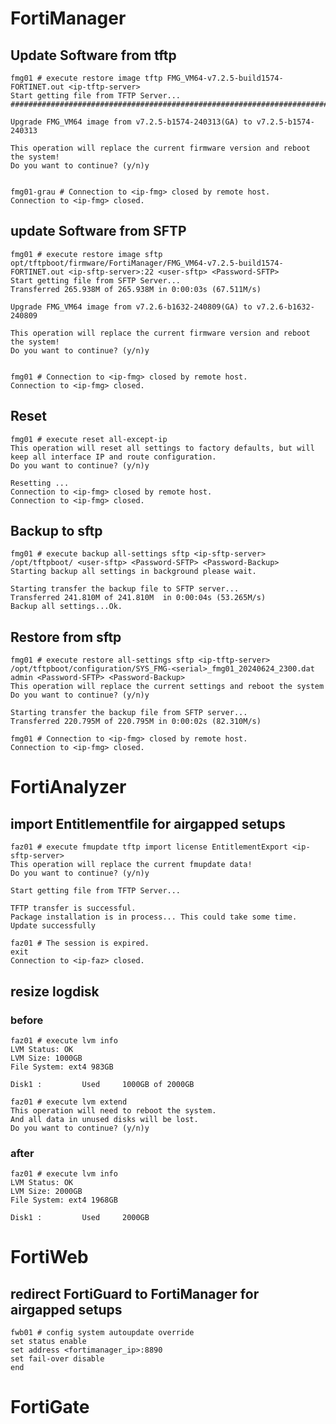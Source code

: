 # FortiManager
## Update Software from tftp

    fmg01 # execute restore image tftp FMG_VM64-v7.2.5-build1574-FORTINET.out <ip-tftp-server>
    Start getting file from TFTP Server...
    ##########################################################################################################################################################################################################################################################################

    Upgrade FMG_VM64 image from v7.2.5-b1574-240313(GA) to v7.2.5-b1574-240313

    This operation will replace the current firmware version and reboot the system!
    Do you want to continue? (y/n)y


    fmg01-grau # Connection to <ip-fmg> closed by remote host.
    Connection to <ip-fmg> closed.

## update Software from SFTP

    fmg01 # execute restore image sftp opt/tftpboot/firmware/FortiManager/FMG_VM64-v7.2.5-build1574-FORTINET.out <ip-sftp-server>:22 <user-sftp> <Password-SFTP>
    Start getting file from SFTP Server...
    Transferred 265.938M of 265.938M in 0:00:03s (67.511M/s)

    Upgrade FMG_VM64 image from v7.2.6-b1632-240809(GA) to v7.2.6-b1632-240809

    This operation will replace the current firmware version and reboot the system!
    Do you want to continue? (y/n)y


    fmg01 # Connection to <ip-fmg> closed by remote host.
    Connection to <ip-fmg> closed.

## Reset
    fmg01 # execute reset all-except-ip 
    This operation will reset all settings to factory defaults, but will keep all interface IP and route configuration.
    Do you want to continue? (y/n)y

    Resetting ...
    Connection to <ip-fmg> closed by remote host.
    Connection to <ip-fmg> closed.
    
## Backup to sftp
    fmg01 # execute backup all-settings sftp <ip-sftp-server> /opt/tftpboot/ <user-sftp> <Password-SFTP> <Password-Backup>
    Starting backup all settings in background please wait.

    Starting transfer the backup file to SFTP server...
    Transferred 241.810M of 241.810M  in 0:00:04s (53.265M/s)
    Backup all settings...Ok.
    
## Restore from sftp
    fmg01 # execute restore all-settings sftp <ip-tftp-server> /opt/tftpboot/configuration/SYS_FMG-<serial>_fmg01_20240624_2300.dat admin <Password-SFTP> <Password-Backup> 
    This operation will replace the current settings and reboot the system
    Do you want to continue? (y/n)y

    Starting transfer the backup file from SFTP server...
    Transferred 220.795M of 220.795M in 0:00:02s (82.310M/s)

    fmg01 # Connection to <ip-fmg> closed by remote host.
    Connection to <ip-fmg> closed.

# FortiAnalyzer
## import Entitlementfile for airgapped setups
    faz01 # execute fmupdate tftp import license EntitlementExport <ip-sftp-server>
    This operation will replace the current fmupdate data!
    Do you want to continue? (y/n)y

    Start getting file from TFTP Server...

    TFTP transfer is successful.
    Package installation is in process... This could take some time.
    Update successfully

    faz01 # The session is expired.
    exit
    Connection to <ip-faz> closed.
    
## resize logdisk
### before
    faz01 # execute lvm info
    LVM Status: OK
    LVM Size: 1000GB
    File System: ext4 983GB

    Disk1 :         Used     1000GB of 2000GB

    faz01 # execute lvm extend
    This operation will need to reboot the system.
    And all data in unused disks will be lost.
    Do you want to continue? (y/n)y
### after
    faz01 # execute lvm info
    LVM Status: OK
    LVM Size: 2000GB
    File System: ext4 1968GB

    Disk1 :         Used     2000GB
    

# FortiWeb
## redirect FortiGuard to FortiManager for airgapped setups
    fwb01 # config system autoupdate override
    set status enable
    set address <fortimanager_ip>:8890
    set fail-over disable
    end

# FortiGate
